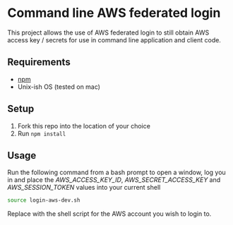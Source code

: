 # Command line AWS federated login

This project allows the use of AWS federated login to still obtain AWS access key / secrets for use in command line application and client code.

## Requirements

- [npm](https://www.npmjs.com)
- Unix-ish OS (tested on mac)

## Setup
1. Fork this repo into the location of your choice
1. Run ```npm install```

## Usage
 Run the following command from a bash prompt to open a window, log you in and place the *AWS_ACCESS_KEY_ID*, *AWS_SECRET_ACCESS_KEY* and *AWS_SESSION_TOKEN* values into your current shell

 ```bash
 source login-aws-dev.sh
 ```

 Replace with the shell script for the AWS account you wish to login to.